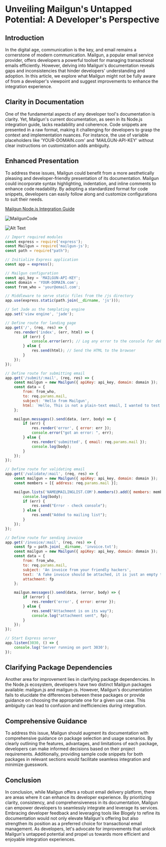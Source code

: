 
# Unveiling Mailgun's Untapped Potential: A Developer's Perspective

## Introduction
In the digital age, communication is the key, and email remains a cornerstone of modern communication. Mailgun, a popular email service provider, offers developers a powerful toolset for managing transactional emails efficiently. However, delving into Mailgun's documentation reveals gaps and inconsistencies that hinder developers' understanding and adoption. In this article, we explore what Mailgun might not be fully aware of from a developer's viewpoint and suggest improvements to enhance the integration experience.

## Clarity in Documentation
One of the fundamental aspects of any developer tool's documentation is clarity. Yet, Mailgun's current documentation, as seen in its Node.js integration guide, lacks readability and coherence. Code snippets are presented in a raw format, making it challenging for developers to grasp the context and implementation nuances. For instance, the use of variable placeholders like 'YOUR-DOMAIN.com' and 'MAILGUN-API-KEY' without clear instructions on customization adds ambiguity.

## Enhanced Presentation
To address these issues, Mailgun could benefit from a more aesthetically pleasing and developer-friendly presentation of its documentation. Mailgun could incorporate syntax highlighting, indentation, and inline comments to enhance code readability. By adopting a standardized format for code snippets, developers can easily follow along and customize configurations to suit their needs.

[Mailgun Node.js Integration Guide](https://www.mailgun.com/blog/email/how-to-send-transactional-email-in-a-nodejs-app-using-the-mailgun-api/)

![MailgunCode](https://drive.google.com/file/d/11yKaFny0H1OueJiaqRpVZZ1GASWF3dg4/view?usp=sharing)

![Alt Text](https://drive.google.com/file/d/11yKaFny0H1OueJiaqRpVZZ1GASWF3dg4/view?usp=sharing)

```javascript
// Import required modules
const express = require('express');
const Mailgun = require('mailgun-js');
const path = require("path");

// Initialize Express application
const app = express();

// Mailgun configuration
const api_key = 'MAILGUN-API-KEY';
const domain = 'YOUR-DOMAIN.com';
const from_who = 'your@email.com';

// Middleware to serve static files from the /js directory
app.use(express.static(path.join(__dirname, 'js')));

// Set Jade as the templating engine
app.set('view engine', 'jade');

// Define route for landing page
app.get('/', (req, res) => {
    res.render('index', (err, html) => {
        if (err) {
            console.error(err); // Log any error to the console for debugging
        } else {
            res.send(html); // Send the HTML to the browser
        }
    });
});

// Define route for submitting email
app.get('/submit/:mail', (req, res) => {
    const mailgun = new Mailgun({ apiKey: api_key, domain: domain });
    const data = {
        from: from_who,
        to: req.params.mail,
        subject: 'Hello from Mailgun',
        html: `Hello, This is not a plain-text email, I wanted to test some spicy Mailgun sauce in NodeJS! <a href="http://0.0.0.0:3030/validate?${req.params.mail}">Click here to add your email address to a mailing list</a>`
    };

    mailgun.messages().send(data, (err, body) => {
        if (err) {
            res.render('error', { error: err });
            console.error("got an error: ", err);
        } else {
            res.render('submitted', { email: req.params.mail });
            console.log(body);
        }
    });
});

// Define route for validating email
app.get('/validate/:mail', (req, res) => {
    const mailgun = new Mailgun({ apiKey: api_key, domain: domain });
    const members = [{ address: req.params.mail }];

    mailgun.lists('NAME@MAILINGLIST.COM').members().add({ members: members, subscribed: true }, (err, body) => {
        console.log(body);
        if (err) {
            res.send("Error - check console");
        } else {
            res.send("Added to mailing list");
        }
    });
});

// Define route for sending invoice
app.get('/invoice/:mail', (req, res) => {
    const fp = path.join(__dirname, 'invoice.txt');
    const mailgun = new Mailgun({ apiKey: api_key, domain: domain });
    const data = {
        from: from_who,
        to: req.params.mail,
        subject: 'An invoice from your friendly hackers',
        text: 'A fake invoice should be attached, it is just an empty text file after all',
        attachment: fp
    };

    mailgun.messages().send(data, (error, body) => {
        if (error) {
            res.render('error', { error: error });
        } else {
            res.send("Attachment is on its way");
            console.log("attachment sent", fp);
        }
    });
});

// Start Express server
app.listen(3030, () => {
    console.log('Server running on port 3030');
});

```
## Clarifying Package Dependencies
Another area for improvement lies in clarifying package dependencies. In the Node.js ecosystem, developers have two distinct Mailgun packages available: mailgun.js and mailgun-js. However, Mailgun's documentation fails to elucidate the differences between these packages or provide guidance on choosing the appropriate one for a given use case. This ambiguity can lead to confusion and inefficiencies during integration.

## Comprehensive Guidance
To address this issue, Mailgun should augment its documentation with comprehensive guidance on package selection and usage scenarios. By clearly outlining the features, advantages, and limitations of each package, developers can make informed decisions based on their project requirements. Additionally, providing sample code snippets for both packages in relevant sections would facilitate seamless integration and minimize guesswork.

## Conclusion
In conclusion, while Mailgun offers a robust email delivery platform, there are areas where it can enhance its developer experience. By prioritizing clarity, consistency, and comprehensiveness in its documentation, Mailgun can empower developers to seamlessly integrate and leverage its services. Embracing developer feedback and leveraging tools like Blogely to refine its documentation would not only elevate Mailgun's offering but also strengthen its position as a preferred choice for transactional email management. As developers, let's advocate for improvements that unlock Mailgun's untapped potential and propel us towards more efficient and enjoyable integration experiences.

